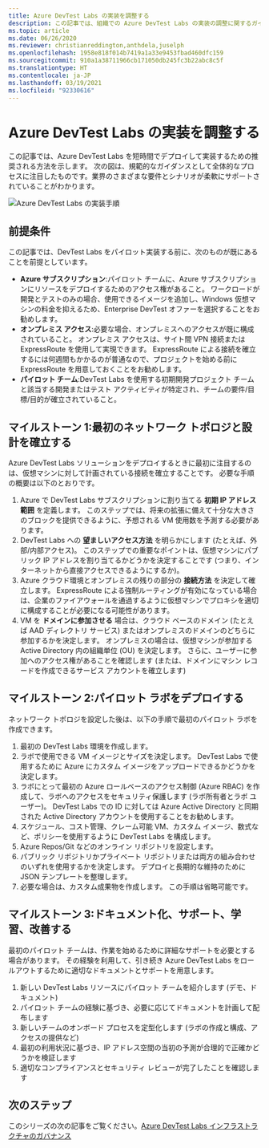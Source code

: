 ```yaml
---
title: Azure DevTest Labs の実装を調整する
description: この記事では、組織での Azure DevTest Labs の実装の調整に関するガイダンスを提供します。
ms.topic: article
ms.date: 06/26/2020
ms.reviewer: christianreddington,anthdela,juselph
ms.openlocfilehash: 1958e818f014b7419a1a33e9453fbad460dfc159
ms.sourcegitcommit: 910a1a38711966cb171050db245fc3b22abc8c5f
ms.translationtype: HT
ms.contentlocale: ja-JP
ms.lasthandoff: 03/19/2021
ms.locfileid: "92330616"
---
```

# <a name="orchestrate-the-implementation-of-azure-devtest-labs"></a>Azure DevTest Labs の実装を調整する
この記事では、Azure DevTest Labs を短時間でデプロイして実装するための推奨される方法を示します。 次の図は、規範的なガイダンスとして全体的なプロセスに注目したものです。業界のさまざまな要件とシナリオが柔軟にサポートされていることがわかります。

![Azure DevTest Labs の実装手順](./media/devtest-lab-guidance-orchestrate-implementation/implementation-steps.png)

## <a name="assumptions"></a>前提条件
この記事では、DevTest Labs をパイロット実装する前に、次のものが既にあることを前提としています。

- **Azure サブスクリプション**:パイロット チームに、Azure サブスクリプションにリソースをデプロイするためのアクセス権があること。 ワークロードが開発とテストのみの場合、使用できるイメージを追加し、Windows 仮想マシンの料金を抑えるため、Enterprise DevTest オファーを選択することをお勧めします。
- **オンプレミス アクセス**:必要な場合、オンプレミスへのアクセスが既に構成されていること。 オンプレミス アクセスは、サイト間 VPN 接続または ExpressRoute を使用して実現できます。 ExpressRoute による接続を確立するには何週間もかかるのが普通なので、プロジェクトを始める前に ExpressRoute を用意しておくことをお勧めします。
- **パイロット チーム**:DevTest Labs を使用する初期開発プロジェクト チームと該当する開発またはテスト アクティビティが特定され、チームの要件/目標/目的が確立されていること。

## <a name="milestone-1-establish-initial-network-topology-and-design"></a>マイルストーン 1:最初のネットワーク トポロジと設計を確立する
Azure DevTest Labs ソリューションをデプロイするときに最初に注目するのは、仮想マシンに対して計画されている接続を確立することです。 必要な手順の概要は以下のとおりです。

1. Azure で DevTest Labs サブスクリプションに割り当てる **初期 IP アドレス範囲** を定義します。 このステップでは、将来の拡張に備えて十分な大きさのブロックを提供できるように、予想される VM 使用数を予測する必要があります。
2. DevTest Labs への **望ましいアクセス方法** を明らかにします (たとえば、外部/内部アクセス)。 このステップでの重要なポイントは、仮想マシンにパブリック IP アドレスを割り当てるかどうかを決定することです (つまり、インターネットから直接アクセスできるようにするか)。
3. Azure クラウド環境とオンプレミスの残りの部分の **接続方法** を決定して確立します。 ExpressRoute による強制ルーティングが有効になっている場合は、企業のファイアウォールを通過するように仮想マシンでプロキシを適切に構成することが必要になる可能性があります。
4. VM を **ドメインに参加させる** 場合は、クラウド ベースのドメイン (たとえば AAD ディレクトリ サービス) またはオンプレミスのドメインのどちらに参加するかを決定します。 オンプレミスの場合は、仮想マシンが参加する Active Directory 内の組織単位 (OU) を決定します。 さらに、ユーザーに参加へのアクセス権があることを確認します (または、ドメインにマシン レコードを作成できるサービス アカウントを確立します)

## <a name="milestone-2-deploy-the-pilot-lab"></a>マイルストーン 2:パイロット ラボをデプロイする
ネットワーク トポロジを設定した後は、以下の手順で最初のパイロット ラボを作成できます。

1. 最初の DevTest Labs 環境を作成します。
2. ラボで使用できる VM イメージとサイズを決定します。 DevTest Labs で使用するために Azure にカスタム イメージをアップロードできるかどうかを決定します。
3. ラボにとって最初の Azure ロールベースのアクセス制御 (Azure RBAC) を作成して、ラボへのアクセスをセキュリティ保護します (ラボ所有者とラボ ユーザー)。 DevTest Labs での ID に対しては Azure Active Directory と同期された Active Directory アカウントを使用することをお勧めします。
4. スケジュール、コスト管理、クレーム可能 VM、カスタム イメージ、数式など、ポリシーを使用するように DevTest Labs を構成します。
5. Azure Repos/Git などのオンライン リポジトリを設定します。
6. パブリック リポジトリかプライベート リポジトリまたは両方の組み合わせのいずれを使用するかを決定します。 デプロイと長期的な維持のために JSON テンプレートを整理します。
7. 必要な場合は、カスタム成果物を作成します。 この手順は省略可能です。 

## <a name="milestone-3-documentation-support-learn-and-improve"></a>マイルストーン 3:ドキュメント化、サポート、学習、改善する
最初のパイロット チームは、作業を始めるために詳細なサポートを必要とする場合があります。 その経験を利用して、引き続き Azure DevTest Labs をロールアウトするために適切なドキュメントとサポートを用意します。

1. 新しい DevTest Labs リソースにパイロット チームを紹介します (デモ、ドキュメント)
2. パイロット チームの経験に基づき、必要に応じてドキュメントを計画して配布します
3. 新しいチームのオンボード プロセスを定型化します (ラボの作成と構成、アクセスの提供など)
4. 最初の利用状況に基づき、IP アドレス空間の当初の予測が合理的で正確かどうかを検証します
5. 適切なコンプライアンスとセキュリティ レビューが完了したことを確認します

## <a name="next-steps"></a>次のステップ
このシリーズの次の記事をご覧ください。[Azure DevTest Labs インフラストラクチャのガバナンス](devtest-lab-guidance-governance-resources.md)
